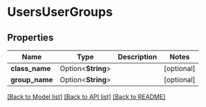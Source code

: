 # UsersUserGroups

## Properties

Name | Type | Description | Notes
------------ | ------------- | ------------- | -------------
**class_name** | Option<**String**> |  | [optional]
**group_name** | Option<**String**> |  | [optional]

[[Back to Model list]](../README.md#documentation-for-models) [[Back to API list]](../README.md#documentation-for-api-endpoints) [[Back to README]](../README.md)


